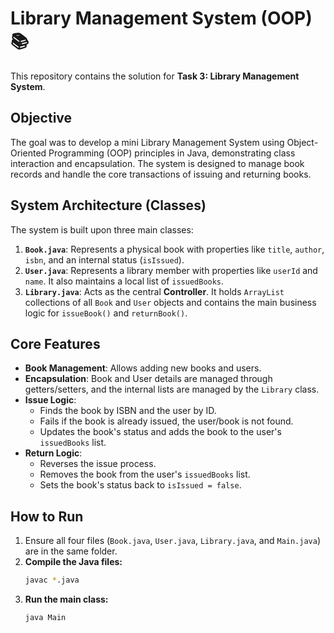 # Library Management System (OOP) 📚

This repository contains the solution for **Task 3: Library Management System**.

## Objective

The goal was to develop a mini Library Management System using Object-Oriented Programming (OOP) principles in Java, demonstrating class interaction and encapsulation. The system is designed to manage book records and handle the core transactions of issuing and returning books.

## System Architecture (Classes)

The system is built upon three main classes:

1.  **`Book.java`**: Represents a physical book with properties like `title`, `author`, `isbn`, and an internal status (`isIssued`).
2.  **`User.java`**: Represents a library member with properties like `userId` and `name`. It also maintains a local list of `issuedBooks`.
3.  **`Library.java`**: Acts as the central **Controller**. It holds `ArrayList` collections of all `Book` and `User` objects and contains the main business logic for `issueBook()` and `returnBook()`.

## Core Features

* **Book Management**: Allows adding new books and users.
* **Encapsulation**: Book and User details are managed through getters/setters, and the internal lists are managed by the `Library` class.
* **Issue Logic**:
    * Finds the book by ISBN and the user by ID.
    * Fails if the book is already issued, the user/book is not found.
    * Updates the book's status and adds the book to the user's `issuedBooks` list.
* **Return Logic**:
    * Reverses the issue process.
    * Removes the book from the user's `issuedBooks` list.
    * Sets the book's status back to `isIssued = false`.

## How to Run

1.  Ensure all four files (`Book.java`, `User.java`, `Library.java`, and `Main.java`) are in the same folder.
2.  **Compile the Java files:**
    ```bash
    javac *.java
    ```
3.  **Run the main class:**
    ```bash
    java Main
    ```

